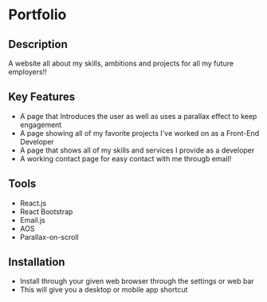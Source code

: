 # Portfolio
## Description
A website all about my skills, ambitions and projects for all my future employers!!

## Key Features
- A page that Introduces the user as well as uses a parallax effect to keep engagement
- A page showing all of my favorite projects I've worked on as a Front-End Developer
- A page that shows all of my skills and services I provide as a developer
- A working contact page for easy contact with me througb email!
## Tools
- React.js
- React Bootstrap
- Email.js
- AOS
- Parallax-on-scroll
## Installation
- Install through your given web browser through the settings or web bar
- This will give you a desktop or mobile app shortcut

